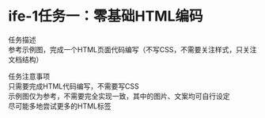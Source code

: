 # ife-1任务一：零基础HTML编码

任务描述  
参考示例图，完成一个HTML页面代码编写（不写CSS，不需要关注样式，只关注文档结构） 

任务注意事项  
只需要完成HTML代码编写，不需要写CSS  
示例图仅为参考，不需要完全实现一致，其中的图片、文案均可自行设定  
尽可能多地尝试更多的HTML标签  
